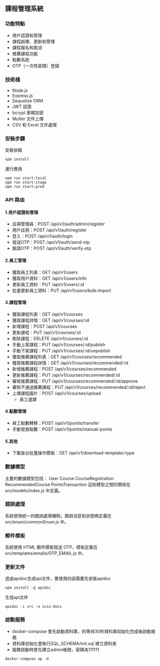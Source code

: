 ## 課程管理系統

### 功能特點
- 用戶認證和管理
- 課程創建、更新和管理
- 課程報名和取消
- 推薦課程功能
- 點數系統
- OTP（一次性密碼）登錄

### 技術棧
- Node.js
- Express.js
- Sequelize ORM
- JWT 認證
- bcrypt 密碼加密
- Multer 文件上傳
- CSV 和 Excel 文件處理

### 安裝步驟

安裝依賴
```
npm install
```

運行應用
```
npm run start:local
npm run start:stage
npm run start:prod
```

### API 路由
#### 1.用戶認證和管理
- 註冊管理員：POST /api/v1/auth/admin/register
- 用戶註冊：POST /api/v1/auth/register
- 登入：POST /api/v1/auth/login
- 發送OTP：POST /api/v1/auth/send-otp
- 驗證OTP：POST /api/v1/auth/verify-otp
  
#### 2.員工管理
- 獲取員工列表：GET /api/v1/users
- 獲取用戶資料：GET /api/v1/users/info
- 更新員工資料：PUT /api/v1/users/:id
- 批量更新員工資料：PUT /api/v1/users/bulk-import
  
#### 3.課程管理
- 獲取課程列表：GET /api/v1/courses
- 獲取課程詳情：GET /api/v1/courses/:id
- 新增課程：POST /api/v1/courses
- 更新課程：PUT /api/v1/courses/:id
- 刪除課程：DELETE /api/v1/courses/:id
- 手動上架課程：PUT /api/v1/courses/:id/publish
- 手動下架課程：PUT /api/v1/courses/:id/unpublish
- 獲取推薦課程列表：GET /api/v1/courses/recommended
- 獲取推薦課程詳情：GET /api/v1/courses/recommended/:id
- 新增推薦課程：POST /api/v1/courses/recommended
- 更新推薦課程：PUT /api/v1/courses/recommended/:id
- 審核推薦課程：PUT /api/v1/courses/recommended/:id/approve
- 審核不通過推薦課程：PUT /api/v1/courses/recommended/:id/reject
- 上傳課程圖片：POST /api/v1/courses/upload
  - 員工選課
#### 4.點數管理
- 員工點數轉移：POST /api/v1/points/transfer
- 手動發放點數：POST /api/v1/points/manual-points

#### 5.其他
- 下載後台批量操作模板：GET /api/v1/download-template/:type



### 數據模型
主要的數據模型包括：
User
Course
CourseRegistration
RecommendedCourse
PointsTransaction
這些模型之間的關係在 src/models/index.js 中定義。

### 錯誤處理
系統使用統一的錯誤處理機制，錯誤消息和狀態碼定義在 src/enum/commonEnum.js 中。

### 郵件模板
系統使用 HTML 郵件模板發送 OTP，模板定義在 src/templates/emails/OTP_EMAIL.js 中。

### 更新文件
透過apidoc生成api文件，要使用的話需要先安裝apidoc
``` shell
npm install -g apidoc
```
生成api文件
``` shell
apidoc -i src -o icss-docs
```

### 啟動服務
- docker-compose 會先啟動資料庫，約等待30秒資料庫初始化完成後啟動服務
- 資料庫初始化會執行SQL_SCHEMA/init.sql 建立資料表
- 服務啟動時會先建立admin帳號，密碼為111111
``` shell
docker-compose up -d
```
